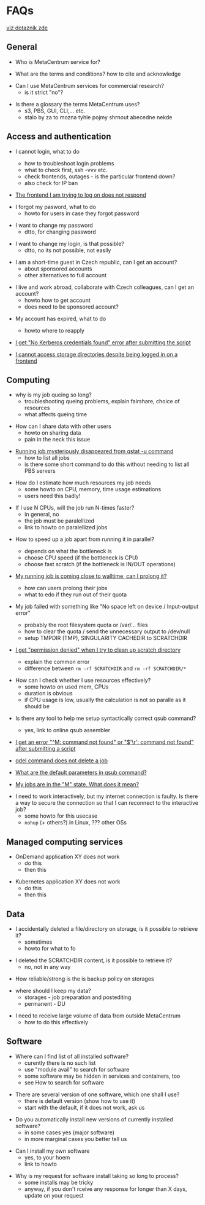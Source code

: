 # FAQs

[viz dotaznik zde](https://wiki.metacentrum.cz/metaw/images/4/43/2023-interni-dotazn%C3%ADk-prezentace-IvK.pdf)

## General

<!--
-[]()
-->
- Who is MetaCentrum service for?

<!--
-[]()
-->
- What are the terms and conditions?
    how to cite and acknowledge

<!--
-[]()
-->
- Can I use MetaCentrum services for commercial research?
    - is it strict "no"?

<!--
-[]()
-->
- Is there a glossary the terms MetaCentrum uses?
    - s3, PBS, GUI, CLI,... etc.
    - stalo by za to mozna tyhle pojmy shrnout abecedne nekde

## Access and authentication

<!--
-[]()
-->
- I cannot login, what to do  
    - how to troubleshoot login problems
    - what to check first, ssh -vvv etc.
    - check frontends, outages - is the particular frontend down?
    - also check for IP ban

- [The frontend I am trying to log on does not respond](/troubleshooting/faqs/faqs-content/frontend-does-not-respond)

<!--
-[]()
-->
- I forgot my pasword, what to do
    - howto for users in case they forgot password

<!--
-[]()
-->
- I want to change my password
    - dtto, for changing password

<!--
-[]()
-->
- I want to change my login, is that possible?
    - dtto, no its not possible, not easily

<!--
-[]()
-->
- I am a short-time guest in Czech republic, can I get an account?
    - about sponsored accounts
    - other alternatives to full account

<!--
-[]()
-->
- I live and work abroad, collaborate with Czech colleagues, can I get an account?
    - howto how to get account
    - does need to be sponsored account?

<!--
-[]()
-->
- My account has expired, what to do
    - howto where to reapply

- [I get "No Kerberos credentials found" error after submitting the script](/troubleshooting/faqs/faqs-content/no-kerb-credenials)

- [I cannot access storage directories despite being logged in on a frontend](/troubleshooting/faqs/faqs-content/no-access-to-storages)

## Computing

<!--
-[]()
-->
- why is my job queing so long? 
    - troubleshooting queing problems, explain fairshare, choice of resources
    - what affects queing time

<!--
-[]()
-->
- How can I share data with other users
    - howto on sharing data
    - pain in the neck this issue

<!--
-[]()
-->
- [Running job mysteriously disappeared from qstat -u command](/troubleshooting/faqs/faqs-content/qstat-moved-jobs)
    - how to list all jobs
    - is there some short command to do this without needing to list all PBS servers

<!--
-[]()
-->
- How do I estimate how much resources my job needs
    - some howto on CPU, memory, time usage estimations
    - users need this badly!

<!--
-[]()
-->
- If I use N CPUs, will the job run N-times faster?
    - in general, no
    - the job must be paralellized
    - link to howto on paralellized jobs

<!--
-[]()
-->
- How to speed up a job apart from running it in parallel?
    - depends on what the bottleneck is
    - choose CPU speed (if the bottleneck is CPU)
    - choose fast scratch (if the bottleneck is IN/OUT operations)

- [My running job is coming close to walltime, can I prolong it?](/troubleshooting/faqs/faqs-content/prolong-walltime)
    - how can users prolong their jobs 
    - what to edo if they run out of their quota

<!--
-[]()
-->
- My job failed with something like "No space left on device / Input-output error"
    - probably the root filesystem quota or /var/... files
    - how to clear the quota / send the unnecessary output to /dev/null
    - setup TMPDIR (TMP), SINGULARITY CACHEDIR to SCRATCHDIR

- [I get "permission denied" when I try to clean up scratch directory](/troubleshooting/faqs/faqs-content/clean-scratch-perm-denied)
    - explain the common error
    - difference between `rm -rf SCRATCHDIR` and `rm -rf SCRATCHDIR/*`

<!--
-[]()
-->
- How can I check whether I use resources effectively?
    - some howto on used mem, CPUs
    - duration is obvious
    - if CPU usage is low, usually the calculation is not so paralle as it should be 

<!--
-[]()
-->
- Is there any tool to help me setup syntactically correct qsub command?
    - yes, link to online qsub assembler 

- [I get an error "^M: command not found" or "$'\r': command not found" after submitting a script](/troubleshooting/faqs/faqs-content/os-dependent-endlines)

- [qdel command does not delete a job](/troubleshooting/faqs/faqs-content/force-qdel)

- [What are the default parameters in qsub command?](/troubleshooting/faqs/faqs-content/qsub-default-parameters)

- [My jobs are in the "M" state. What does it mean?](/troubleshooting/faqs/faqs-content/moved-state-jobs)

<!--
-[]()
-->
- I need to work interactively, but my internet connection is faulty. Is there a way to secure the connection so that I can reconnect to the interactive job?
    - some howto for this usecase
    - `nohup` (+ others?) in Linux, ??? other OSs 


## Managed computing services

<!--
-[]()
-->
- OnDemand application XY does not work
    - do this
    - then this

<!--
-[]()
-->
- Kubernetes application XY does not work
    - do this
    - then this

## Data

<!--
-[]()
-->
- I accidentally deleted a file/directory on storage, is it possible to retrieve it?
    - sometimes
    - howto for what to fo

<!--
-[]()
-->
- I deleted the SCRATCHDIR content, is it possible to retrieve it?
    - no, not in any way

<!--
-[]()
-->
- How reliable/strong is the is backup policy on storages

<!--
-[]()
-->
- where should I keep my data?
    - storages - job preparation and postediting
    - permanent - DU

<!--
-[]()
-->
- I need to receive large volume of data from outside MetaCentrum
    - how to do this effectively

## Software

<!--
-[]()
-->
- Where can I find list of all installed software?
    - curently there is no such list
    - use "module avail" to search for software
    - some software may be hidden in services and containers, too
    - see How to search for software

<!--
-[]()
-->
- There are several version of one software, which one shall I use?
    - there is default version (show how to use it)
    - start with the default, if it does not work, ask us

<!--
-[]()
-->
- Do you automatically install new versions of currently installed software?
    - in some cases yes (major software)
    - in more marginal cases you better tell us

<!--
-[]()
-->
- Can I install my own software
    - yes, to your hoem
    - link to howto

<!--
-[]()
-->
- Why is my request for software install taking so long to process?
    - some installs may be tricky
    - anyway, if you don't rceive any response for longer than X days, update on your request



